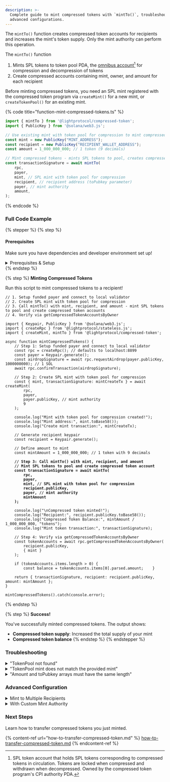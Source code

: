 ```yaml
---
description: >-
  Complete guide to mint compressed tokens with `mintTo()`, troubleshooting, and
  advanced configurations.
---
```



The `mintTo()` function creates compressed token accounts for recipients and increases the mint's token supply. Only the mint authority can perform this operation.

The `mintTo()` function

1. Mints SPL tokens to token pool PDA, the [omnibus account](#user-content-fn-1)[^1] for compression and decompression of tokens
2. Create compressed accounts containing mint, owner, and amount for each recipient

Before minting compressed tokens, you need an SPL mint registered with the compressed token program via `createMint()` for a new mint, or `createTokenPool()` for an existing mint.

{% code title="function-mint-compressed-tokens.ts" %}
```typescript
import { mintTo } from '@lightprotocol/compressed-token';
import { PublicKey } from '@solana/web3.js';

// Use existing mint with token pool for compression to mint compressed tokens
const mint = new PublicKey("MINT_ADDRESS");
const recipient = new PublicKey("RECIPIENT_WALLET_ADDRESS");
const amount = 1_000_000_000; // 1 token (9 decimals)

// Mint compressed tokens - mints SPL tokens to pool, creates compressed token accounts
const transactionSignature = await mintTo(
    rpc,
    payer,
    mint, // SPL mint with token pool for compression
    recipient, // recipient address (toPubkey parameter)
    payer, // mint authority
    amount,
);
```
{% endcode %}

### Full Code Example

{% stepper %}
{% step %}
#### Prerequisites

Make sure you have dependencies and developer environment set up!

<details>

<summary>Prerequisites &#x26; Setup</summary>

**Dependencies**

```bash
npm install --save-dev typescript tsx @types/node && \
npm install --save \
    @lightprotocol/stateless.js \
    @lightprotocol/compressed-token \
    @solana/web3.js \
    @solana/spl-token
```

**Alternatives:**

```bash
yarn add --dev typescript tsx @types/node && \
yarn add \
    @lightprotocol/stateless.js \
    @lightprotocol/compressed-token \
    @solana/web3.js \
    @solana/spl-token
```

```bash
pnpm add --save-dev typescript tsx @types/node && \
pnpm add \
    @lightprotocol/stateless.js \
    @lightprotocol/compressed-token \
    @solana/web3.js \
    @solana/spl-token
```

**Developer Environment**

By default, this guide uses Localnet.

```bash
# Install the development CLI
npm install @lightprotocol/zk-compression-cli
```

```bash
# Start a local test validator
light test-validator

## ensure you have the Solana CLI accessible in your system PATH 
```

```typescript
// createRpc() defaults to local test validator endpoints
import {
  Rpc,
  createRpc,
} from "@lightprotocol/stateless.js";

const connection: Rpc = createRpc();

async function main() {
  let slot = await connection.getSlot();
  console.log(slot);

  let health = await connection.getIndexerHealth(slot);
  console.log(health);
  // "Ok"
}

main();
```

**Alternative: Using Devnet**

Follow these steps to create an RPC Connection. Replace `<your_api_key>` with your API key before running.

{% hint style="info" %}
Get your API Key [here](https://www.helius.dev/zk-compression), if you don't have one yet.
{% endhint %}

```typescript
import { createRpc } from "@lightprotocol/stateless.js";

// Helius exposes Solana and Photon RPC endpoints through a single URL
const RPC_ENDPOINT = "https://devnet.helius-rpc.com?api-key=<your_api_key>";
const connection = createRpc(RPC_ENDPOINT, RPC_ENDPOINT, RPC_ENDPOINT);

console.log("Connection created!");
console.log("RPC Endpoint:", RPC_ENDPOINT);
```

</details>
{% endstep %}

{% step %}
**Minting Compressed Tokens**

Run this script to mint compressed tokens to a recipient!

<pre class="language-typescript" data-title="mint-compressed-tokens.ts" data-overflow="wrap"><code class="lang-typescript">// 1. Setup funded payer and connect to local validator
// 2. Create SPL mint with token pool for compression
// 3. Call mintTo() with mint, recipient, and amount - mint SPL tokens to pool and create compressed token accounts
// 4. Verify via getCompressedTokenAccountsByOwner

import { Keypair, PublicKey } from '@solana/web3.js';
import { createRpc } from '@lightprotocol/stateless.js';
import { createMint, mintTo } from '@lightprotocol/compressed-token';

async function mintCompressedTokens() {
    // Step 1: Setup funded payer and connect to local validator
    const rpc = createRpc(); // defaults to localhost:8899
    const payer = Keypair.generate();
    const airdropSignature = await rpc.requestAirdrop(payer.publicKey, 1000000000); // 1 SOL
    await rpc.confirmTransaction(airdropSignature);

    // Step 2: Create SPL mint with token pool for compression
    const { mint, transactionSignature: mintCreateTx } = await createMint(
        rpc,
        payer,
        payer.publicKey, // mint authority
        9
    );

    console.log("Mint with token pool for compression created!");
    console.log("Mint address:", mint.toBase58());
    console.log("Create mint transaction:", mintCreateTx);
    
    // Generate recipient keypair
    const recipient = Keypair.generate();
    
    // Define amount to mint
    const mintAmount = 1_000_000_000; // 1 token with 9 decimals

<strong>    // Step 3: Call mintTo() with mint, recipient, and amount
</strong><strong>    // Mint SPL tokens to pool and create compressed token account
</strong><strong>    const transactionSignature = await mintTo(
</strong><strong>        rpc,
</strong><strong>        payer,
</strong><strong>        mint, // SPL mint with token pool for compression
</strong><strong>        recipient.publicKey,
</strong><strong>        payer, // mint authority
</strong><strong>        mintAmount
</strong><strong>    );
</strong>
    console.log("\nCompressed token minted!");
    console.log("Recipient:", recipient.publicKey.toBase58());
    console.log("Compressed Token Balance:", mintAmount / 1_000_000_000, "tokens");
    console.log("Mint token transaction:", transactionSignature);

    // Step 4: Verify via getCompressedTokenAccountsByOwner
    const tokenAccounts = await rpc.getCompressedTokenAccountsByOwner(
        recipient.publicKey,
        { mint }
    );

    if (tokenAccounts.items.length > 0) {
        const balance = tokenAccounts.items[0].parsed.amount;    }

    return { transactionSignature, recipient: recipient.publicKey, amount: mintAmount };
}

mintCompressedTokens().catch(console.error);
</code></pre>
{% endstep %}

{% step %}
**Success!**

You've successfully minted compressed tokens. The output shows:

* **Compressed token supply**: Increased the total supply of your mint
* **Compressed token balance**
{% endstep %}
{% endstepper %}

### Troubleshooting

<details>

<summary>"TokenPool not found"</summary>

```typescript
// Error message: "TokenPool not found. Please create a compressed token
// pool for mint: [ADDRESS] via createTokenPool().
```

The mint does no have a token pool for compression. Ensure you created the mint using `createMint`.

```typescript
// Create mint with token pool for compression
import { createMint } from '@lightprotocol/compressed-token';
const { mint } = await createMint(rpc, payer, payer.publicKey, 9);
```

</details>

<details>

<summary>"TokenPool mint does not match the provided mint"</summary>

The token pool info doesn't correspond to the mint address. Ensure you're fetching the correct pool:

```typescript
// Get the correct token pool for your mint
const tokenPoolInfo = await getTokenPoolInfos(rpc, mint);
```

</details>

<details>

<summary>"Amount and toPubkey arrays must have the same length"</summary>

When minting to multiple recipients, ensure arrays are the same size.

```typescript
// Wrong: Mismatched array lengths
const recipients = [addr1, addr2, addr3];
const amounts = [100, 200]; // Only 2 amounts for 3 recipients

// Correct: Same length arrays
const recipients = [addr1, addr2, addr3];
const amounts = [100, 200, 300]; // 3 amounts for 3 recipients
```

</details>

### Advanced Configuration

<details>

<summary>Mint to Multiple Recipients</summary>

```typescript
// Mint different amounts to multiple recipients
const recipients = [
    Keypair.generate().publicKey,
    Keypair.generate().publicKey,
    Keypair.generate().publicKey,
];

const amounts = [
    1_000_000_000, // 1 token
    2_000_000_000, // 2 tokens  
    500_000_000,   // 0.5 tokens
];

const transactionSignature = await mintTo(
    rpc,
    payer,
    mint, // SPL mint with token pool for compression
    recipients, // array of recipients (toPubkey parameter)
    payer, // mint authority
    amounts, // array of amounts (amount parameter)
);
```

</details>

<details>

<summary>With Custom Mint Authority</summary>

Mint tokens using a custom mint authority with `approveAndMintTo()`:

```typescript
import { approveAndMintTo } from '@lightprotocol/compressed-token';

// Mint tokens with a separate mint authority
const transactionSignature = await approveAndMintTo(
    rpc,
    payer, 
    mint, // SPL mint with token pool for compression
    recipient.publicKey, // recipient of minted tokens (toPubkey parameter)
    mintAuthority, // mint authority
    mintAmount,
);
```

</details>

### Next Steps

Learn how to transfer compressed tokens you just minted.

{% content-ref url="how-to-transfer-compressed-token.md" %}
[how-to-transfer-compressed-token.md](how-to-transfer-compressed-token.md)
{% endcontent-ref %}

[^1]: SPL token account that holds SPL tokens corresponding to compressed tokens in circulation. Tokens are locked when compressed and withdrawn when decompressed. Owned by the compressed token program's CPI authority PDA.
